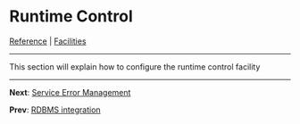 # Runtime Control
[Reference](README.md) | [Facilities](fac-index.md)

---

This section will explain how to configure the runtime control facility

---
**Next**: [Service Error Management](fac-service-errors.md)

**Prev**: [RDBMS integration](fac-rdbms.md)